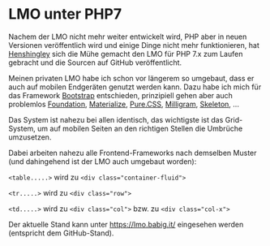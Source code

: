# LMO unter PHP7
Nachem der LMO nicht mehr weiter entwickelt wird, PHP aber in neuen Versionen veröffentlich wird und einige Dinge nicht mehr funktionieren, hat <a target="_blank" href="https://github.com/henshingly/LMO_PHP7">Henshingley</a> sich die Mühe gemacht den LMO für PHP 7.x zum Laufen gebracht und die Sourcen auf GitHub veröffentlicht.

Meinen privaten LMO habe ich schon vor längerem so umgebaut, dass er auch auf mobilen Endgeräten genutzt werden kann. Dazu habe ich mich für das Framework <a target="_blank" href="https://github.com/twbs/bootstrap">Bootstrap</a> entschieden, prinzipiell gehen aber auch problemlos <a target="_blank" href="https://github.com/foundation/foundation-sites">Foundation</a>, <a target="_blank" href="https://materializecss.com/">Materialize</a>, <a target="_blank" href="https://github.com/pure-css/pure">Pure.CSS</a>, <a target="_blank" href="https://github.com/milligram/milligram">Milligram</a>, <a target="_blank" href="https://github.com/dhg/Skeleton">Skeleton</a>, ...

Das System ist nahezu bei allen identisch, das wichtigste ist das Grid-System, um auf mobilen Seiten an den richtigen Stellen die Umbrüche umzusetzen.

Dabei arbeiten nahezu alle Frontend-Frameworks nach demselben Muster (und dahingehend ist der LMO auch umgebaut worden):

`<table.....>` wird zu `<div class="container-fluid">`

`<tr.....>` wird zu `<div class="row">`

`<td.....>` wird zu `<div class="col">` bzw. zu `<div class="col-x">`


Der aktuelle Stand kann unter https://lmo.babig.it/ eingesehen werden (entspricht dem GitHub-Stand).
